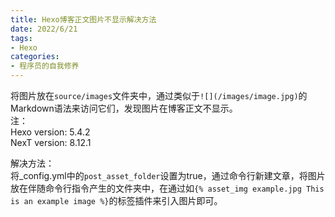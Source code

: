 ```yaml
---
title: Hexo博客正文图片不显示解决方法
date: 2022/6/21
tags:
- Hexo
categories:
- 程序员的自我修养
---
```



将图片放在`source/images`文件夹中，通过类似于`![](/images/image.jpg)`的Markdown语法来访问它们，发现图片在博客正文不显示。  
注：  
Hexo version: 5.4.2  
NexT version: 8.12.1


<!--more-->


解决方法：  
将_config.yml中的`post_asset_folder`设置为true，通过命令行新建文章，将图片放在伴随命令行指令产生的文件夹中，在通过如`{% asset_img example.jpg This is an example image %}`的标签插件来引入图片即可。


